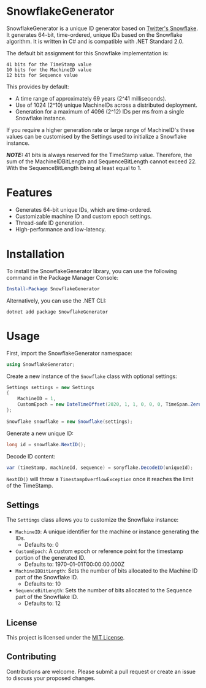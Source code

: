 # SnowflakeGenerator
SnowflakeGenerator is a unique ID generator based on [Twitter's Snowflake](https://blog.twitter.com/engineering/en_us/a/2010/announcing-snowflake "Twitter Snowflake Blog"). It generates 64-bit, time-ordered, unique IDs based on the Snowflake algorithm. It is written in C# and is compatible with .NET Standard 2.0.

The default bit assignment for this Snowflake implementation is:
```
41 bits for the TimeStamp value
10 bits for the MachineID value
12 bits for Sequence value
```
This provides by default:

 - A time range of approximately 69 years (2^41 milliseconds).
 - Use of 1024 (2^10) unique MachineIDs across a distributed deployment.
 - Generation for a maximum of 4096 (2^12) IDs per ms from a single Snowflake instance.
 
If you require a higher generation rate or large range of MachineID's these values can be customised by the Settings used to initialize a Snowflake instance.

**_NOTE:_** 41 bits is always reserved for the TimeStamp value. Therefore, the sum of the MachineIDBitLength and SequenceBitLength cannot exceed 22. With the SequenceBitLength being at least equal to 1.

# Features

 - Generates 64-bit unique IDs, which are time-ordered.
 - Customizable machine ID and custom epoch settings.
 - Thread-safe ID generation.
 - High-performance and low-latency.

# Installation

To install the SnowflakeGenerator library, you can use the following command in the Package Manager Console:
```powershell
Install-Package SnowflakeGenerator
```
Alternatively, you can use the .NET CLI:
```
dotnet add package SnowflakeGenerator
```

# Usage

First, import the SnowflakeGenerator namespace:
```csharp
using SnowflakeGenerator;
```

Create a new instance of the `Snowflake` class with optional settings:

```csharp
Settings settings = new Settings 
{ 
    MachineID = 1,
    CustomEpoch = new DateTimeOffset(2020, 1, 1, 0, 0, 0, TimeSpan.Zero) 
};
    
Snowflake snowflake = new Snowflake(settings);
```    
Generate a new unique ID:

```csharp
long id = snowflake.NextID();
```

Decode ID content:
```csharp
var (timeStamp, machineId, sequence) = sonyflake.DecodeID(uniqueId);
```

`NextID()` will throw a `TimestampOverflowException` once it reaches the limit of the TimeStamp.

## Settings

The `Settings` class allows you to customize the Snowflake instance:

-   `MachineID`: A unique identifier for the machine or instance generating the IDs.
	- Defaults to: 0
-   `CustomEpoch`: A custom epoch or reference point for the timestamp portion of the generated ID.
	- Defaults to: 1970-01-01T00:00:00.000Z
- `MachineIDBitLength`: Sets the number of bits allocated to the Machine ID part of the Snowflake ID.
	- Defaults to: 10
- `SequenceBitLength`: Sets the number of bits allocated to the Sequence part of the Snowflake ID.
	- Defaults to: 12

## License

This project is licensed under the [MIT License](https://github.com/JakobKirton/SnowflakeGenerator/blob/main/LICENSE).
## Contributing

Contributions are welcome. Please submit a pull request or create an issue to discuss your proposed changes.

